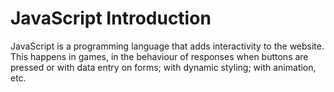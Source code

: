 # JavaScript Introduction

JavaScript is a programming language that adds interactivity to the website.
This happens in games, in the behaviour of responses when buttons are pressed or with data entry on forms; with dynamic styling; with animation, etc.